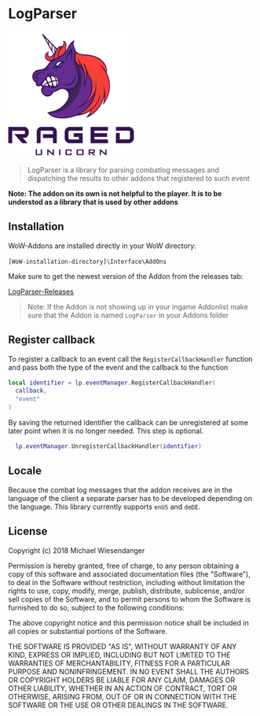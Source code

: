 # LogParser

![](/Docs/pvpw_raged_unicorn_logo.png)

> LogParser is a library for parsing combatlog messages and dispatching the results to other addons that registered to such event

**Note: The addon on its own is not helpful to the player. It is to be understod as a library that is used by other addons**

## Installation

WoW-Addons are installed directly in your WoW directory:

`[WoW-installation-directory]\Interface\AddOns`

Make sure to get the newest version of the Addon from the releases tab:

[LogParser-Releases](https://github.com/RagedUnicorn/wow-logparser/releases)

> Note: If the Addon is not showing up in your ingame Addonlist make sure that the Addon is named `LogParser` in your Addons folder


## Register callback

To register a callback to an event call the `RegisterCallbackHandler` function and pass both the type of the event and the callback to the function

```lua
local identifier = lp.eventManager.RegisterCallbackHandler(
  callback,
  "event"
)
```

By saving the returned identifier the callback can be unregistered at some later point when it is no longer needed. This step is optional.

```lua
  lp.eventManager.UnregisterCallbackHandler(identifier)
```
## Locale

Because the combat log messages that the addon receives are in the language of the client a separate parser has to be developed depending on the language. This library currently supports `enUS` and `deDE`.

## License

Copyright (c) 2018 Michael Wiesendanger

Permission is hereby granted, free of charge, to any person obtaining a copy of this software and associated documentation files (the "Software"), to deal in the Software without restriction, including without limitation the rights to use, copy, modify, merge, publish, distribute, sublicense, and/or sell copies of the Software, and to permit persons to whom the Software is furnished to do so, subject to the following conditions:

The above copyright notice and this permission notice shall be included in all copies or substantial portions of the Software.

THE SOFTWARE IS PROVIDED "AS IS", WITHOUT WARRANTY OF ANY KIND, EXPRESS OR IMPLIED, INCLUDING BUT NOT LIMITED TO THE WARRANTIES OF MERCHANTABILITY, FITNESS FOR A PARTICULAR PURPOSE AND NONINFRINGEMENT. IN NO EVENT SHALL THE AUTHORS OR COPYRIGHT HOLDERS BE LIABLE FOR ANY CLAIM, DAMAGES OR OTHER LIABILITY, WHETHER IN AN ACTION OF CONTRACT, TORT OR OTHERWISE, ARISING FROM, OUT OF OR IN CONNECTION WITH THE SOFTWARE OR THE USE OR OTHER DEALINGS IN THE SOFTWARE.
